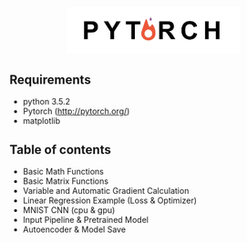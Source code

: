 <p align="center">
<img src="./logo/PyTorch.jpg" width="60%">
</p>

Requirements
-------------------------
- python 3.5.2
- Pytorch (http://pytorch.org/)
- matplotlib

Table of contents
--------------------------
- Basic Math Functions
- Basic Matrix Functions
- Variable and Automatic Gradient Calculation
- Linear Regression Example (Loss & Optimizer) 
- MNIST CNN (cpu & gpu)
- Input Pipeline & Pretrained Model
- Autoencoder & Model Save
